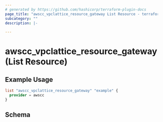 ```yaml
---
# generated by https://github.com/hashicorp/terraform-plugin-docs
page_title: "awscc_vpclattice_resource_gateway List Resource - terraform-provider-awscc"
subcategory: ""
description: |-
  
---
```


# awscc_vpclattice_resource_gateway (List Resource)



## Example Usage

```terraform
list "awscc_vpclattice_resource_gateway" "example" {
  provider = awscc
}
```

<!-- schema generated by tfplugindocs -->
## Schema
